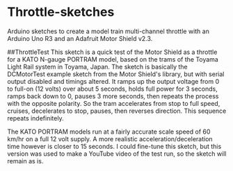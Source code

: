 # Throttle-sketches
Arduino sketches to create a model train multi-channel throttle with an Arduino Uno R3 and an Adafruit Motor Shield v2.3.

##ThrottleTest
This sketch is a quick test of the Motor Shield as a throttle for a KATO N-gauge PORTRAM model, based on the trams of the Toyama Light Rail system in Toyama, Japan.  The sketch is basically the DCMotorTest example sketch from the Motor Shield's library, but with serial output disabled and timings altered.  It ramps up the output voltage from 0 to full-on (12 volts) over about 5 seconds, holds full power for 3 seconds, ramps back down to 0, pauses 3 more seconds, then repeats the process with the opposite polarity.  So the tram accelerates from stop to full speed, cruises, decelerates to stop, pauses, then reverses direction.  This sequence repeats indefinitely.

The KATO PORTRAM models run at a fairly accurate scale speed of 60 km/hr on a full 12 volt supply.  A more realistic acceleration/deceleration time however is closer to 15 seconds.  I could fine-tune this sketch, but this version was used to make a YouTube video of the test run, so the sketch will remain as is.
